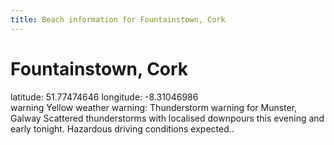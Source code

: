 ```yaml
---
title: Beach information for Fountainstown, Cork
---
```

# Fountainstown, Cork 

<div class="location-info">latitude: 51.77474646 longitude: -8.31046986</div>
<div id="met-eireann-warnings"><span class="material-icons yellow-warning">warning</span>&nbsp;Yellow weather warning: Thunderstorm warning for Munster, Galway Scattered thunderstorms with localised downpours this evening and early tonight. Hazardous driving conditions expected..&nbsp;</div>
<div></div>